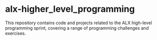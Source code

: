 # alx-higher_level_programming
This repository contains code and projects related to the ALX high-level programming sprint, covering a range of programming challenges and exercises.
